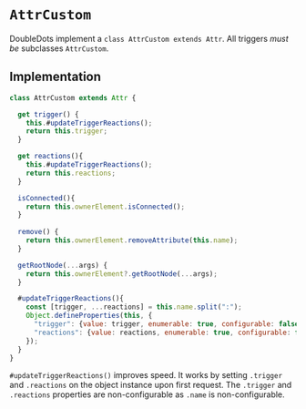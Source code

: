 # `AttrCustom`

DoubleDots implement a `class AttrCustom extends Attr`. All triggers *must be* subclasses `AttrCustom`.

## Implementation

```js
class AttrCustom extends Attr {

  get trigger() {
    this.#updateTriggerReactions();
    return this.trigger;
  }

  get reactions(){
    this.#updateTriggerReactions();
    return this.reactions;
  }

  isConnected(){
    return this.ownerElement.isConnected();
  }
  
  remove() {
    return this.ownerElement.removeAttribute(this.name);
  }

  getRootNode(...args) {
    return this.ownerElement?.getRootNode(...args);
  }

  #updateTriggerReactions(){
    const [trigger, ...reactions] = this.name.split(":");
    Object.defineProperties(this, {
      "trigger": {value: trigger, enumerable: true, configurable: false},
      "reactions": {value: reactions, enumerable: true, configurable: false},
    });
  }
}
```

`#updateTriggerReactions()` improves speed. It works by setting `.trigger` and `.reactions` on the object instance upon first request. The `.trigger` and `.reactions` properties are non-configurable as `.name` is non-configurable.